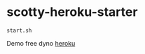 # scotty-heroku-starter

```
start.sh
```
Demo free dyno
[heroku](https://obscure-springs-13634.herokuapp.com/)
